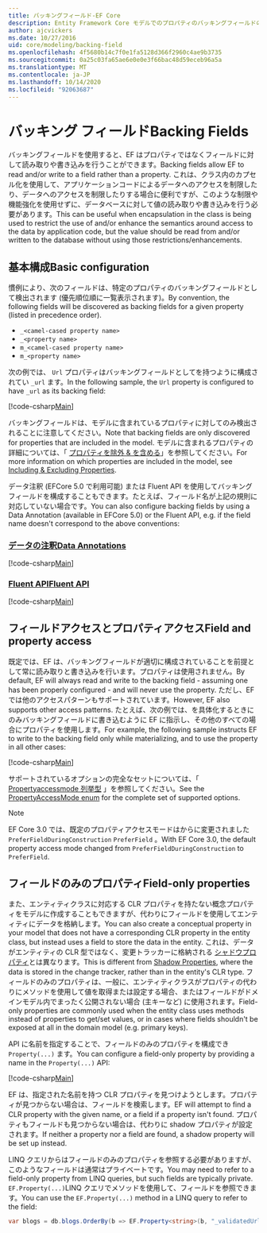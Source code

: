 ```yaml
---
title: バッキングフィールド-EF Core
description: Entity Framework Core モデルでのプロパティのバッキングフィールドの構成
author: ajcvickers
ms.date: 10/27/2016
uid: core/modeling/backing-field
ms.openlocfilehash: 4f5680b14c7f0e1fa5128d366f2960c4ae9b3735
ms.sourcegitcommit: 0a25c03fa65ae6e0e0e3f66bac48d59eceb96a5a
ms.translationtype: MT
ms.contentlocale: ja-JP
ms.lasthandoff: 10/14/2020
ms.locfileid: "92063687"
---
```

# <a name="backing-fields"></a><span data-ttu-id="7f90a-103">バッキング フィールド</span><span class="sxs-lookup"><span data-stu-id="7f90a-103">Backing Fields</span></span>

<span data-ttu-id="7f90a-104">バッキングフィールドを使用すると、EF はプロパティではなくフィールドに対して読み取りや書き込みを行うことができます。</span><span class="sxs-lookup"><span data-stu-id="7f90a-104">Backing fields allow EF to read and/or write to a field rather than a property.</span></span> <span data-ttu-id="7f90a-105">これは、クラス内のカプセル化を使用して、アプリケーションコードによるデータへのアクセスを制限したり、データへのアクセスを制限したりする場合に便利ですが、このような制限や機能強化を使用せずに、データベースに対して値の読み取りや書き込みを行う必要があります。</span><span class="sxs-lookup"><span data-stu-id="7f90a-105">This can be useful when encapsulation in the class is being used to restrict the use of and/or enhance the semantics around access to the data by application code, but the value should be read from and/or written to the database without using those restrictions/enhancements.</span></span>

## <a name="basic-configuration"></a><span data-ttu-id="7f90a-106">基本構成</span><span class="sxs-lookup"><span data-stu-id="7f90a-106">Basic configuration</span></span>

<span data-ttu-id="7f90a-107">慣例により、次のフィールドは、特定のプロパティのバッキングフィールドとして検出されます (優先順位順に一覧表示されます)。</span><span class="sxs-lookup"><span data-stu-id="7f90a-107">By convention, the following fields will be discovered as backing fields for a given property (listed in precedence order).</span></span>

* `_<camel-cased property name>`
* `_<property name>`
* `m_<camel-cased property name>`
* `m_<property name>`

<span data-ttu-id="7f90a-108">次の例では、 `Url` プロパティはバッキングフィールドとしてを持つように構成されてい `_url` ます。</span><span class="sxs-lookup"><span data-stu-id="7f90a-108">In the following sample, the `Url` property is configured to have `_url` as its backing field:</span></span>

[!code-csharp[Main](../../../samples/core/Modeling/Conventions/BackingField.cs#Sample)]

<span data-ttu-id="7f90a-109">バッキングフィールドは、モデルに含まれているプロパティに対してのみ検出されることに注意してください。</span><span class="sxs-lookup"><span data-stu-id="7f90a-109">Note that backing fields are only discovered for properties that are included in the model.</span></span> <span data-ttu-id="7f90a-110">モデルに含まれるプロパティの詳細については、「 [プロパティを除外 & を含める](xref:core/modeling/entity-properties)」を参照してください。</span><span class="sxs-lookup"><span data-stu-id="7f90a-110">For more information on which properties are included in the model, see [Including & Excluding Properties](xref:core/modeling/entity-properties).</span></span>

<span data-ttu-id="7f90a-111">データ注釈 (EFCore 5.0 で利用可能) または Fluent API を使用してバッキングフィールドを構成することもできます。たとえば、フィールド名が上記の規則に対応していない場合です。</span><span class="sxs-lookup"><span data-stu-id="7f90a-111">You can also configure backing fields by using a Data Annotation (available in EFCore 5.0) or the Fluent API, e.g. if the field name doesn't correspond to the above conventions:</span></span>

### <a name="data-annotations"></a>[<span data-ttu-id="7f90a-112">データの注釈</span><span class="sxs-lookup"><span data-stu-id="7f90a-112">Data Annotations</span></span>](#tab/data-annotations)

[!code-csharp[Main](../../../samples/core/Modeling/DataAnnotations/BackingField.cs?name=BackingField&highlight=7)]

### <a name="fluent-api"></a>[<span data-ttu-id="7f90a-113">Fluent API</span><span class="sxs-lookup"><span data-stu-id="7f90a-113">Fluent API</span></span>](#tab/fluent-api)

[!code-csharp[Main](../../../samples/core/Modeling/FluentAPI/BackingField.cs?name=BackingField&highlight=5)]

## <a name="field-and-property-access"></a><span data-ttu-id="7f90a-114">フィールドアクセスとプロパティアクセス</span><span class="sxs-lookup"><span data-stu-id="7f90a-114">Field and property access</span></span>

<span data-ttu-id="7f90a-115">既定では、EF は、バッキングフィールドが適切に構成されていることを前提として常に読み取りと書き込みを行います。プロパティは使用されません。</span><span class="sxs-lookup"><span data-stu-id="7f90a-115">By default, EF will always read and write to the backing field - assuming one has been properly configured - and will never use the property.</span></span> <span data-ttu-id="7f90a-116">ただし、EF では他のアクセスパターンもサポートされています。</span><span class="sxs-lookup"><span data-stu-id="7f90a-116">However, EF also supports other access patterns.</span></span> <span data-ttu-id="7f90a-117">たとえば、次の例では、を具体化するときにのみバッキングフィールドに書き込むように EF に指示し、その他のすべての場合にプロパティを使用します。</span><span class="sxs-lookup"><span data-stu-id="7f90a-117">For example, the following sample instructs EF to write to the backing field only while materializing, and to use the property in all other cases:</span></span>

[!code-csharp[Main](../../../samples/core/Modeling/FluentAPI/BackingFieldAccessMode.cs?name=BackingFieldAccessMode&highlight=6)]

<span data-ttu-id="7f90a-118">サポートされているオプションの完全なセットについては、「 [Propertyaccessmode 列挙型](/dotnet/api/microsoft.entityframeworkcore.propertyaccessmode) 」を参照してください。</span><span class="sxs-lookup"><span data-stu-id="7f90a-118">See the [PropertyAccessMode enum](/dotnet/api/microsoft.entityframeworkcore.propertyaccessmode) for the complete set of supported options.</span></span>

> [!NOTE]
> <span data-ttu-id="7f90a-119">EF Core 3.0 では、既定のプロパティアクセスモードはからに変更されました `PreferFieldDuringConstruction` `PreferField` 。</span><span class="sxs-lookup"><span data-stu-id="7f90a-119">With EF Core 3.0, the default property access mode changed from `PreferFieldDuringConstruction` to `PreferField`.</span></span>

## <a name="field-only-properties"></a><span data-ttu-id="7f90a-120">フィールドのみのプロパティ</span><span class="sxs-lookup"><span data-stu-id="7f90a-120">Field-only properties</span></span>

<span data-ttu-id="7f90a-121">また、エンティティクラスに対応する CLR プロパティを持たない概念プロパティをモデルに作成することもできますが、代わりにフィールドを使用してエンティティにデータを格納します。</span><span class="sxs-lookup"><span data-stu-id="7f90a-121">You can also create a conceptual property in your model that does not have a corresponding CLR property in the entity class, but instead uses a field to store the data in the entity.</span></span> <span data-ttu-id="7f90a-122">これは、データがエンティティの CLR 型ではなく、変更トラッカーに格納される [シャドウプロパティ](xref:core/modeling/shadow-properties)とは異なります。</span><span class="sxs-lookup"><span data-stu-id="7f90a-122">This is different from [Shadow Properties](xref:core/modeling/shadow-properties), where the data is stored in the change tracker, rather than in the entity's CLR type.</span></span> <span data-ttu-id="7f90a-123">フィールドのみのプロパティは、一般に、エンティティクラスがプロパティの代わりにメソッドを使用して値を取得または設定する場合、またはフィールドがドメインモデル内でまったく公開されない場合 (主キーなど) に使用されます。</span><span class="sxs-lookup"><span data-stu-id="7f90a-123">Field-only properties are commonly used when the entity class uses methods instead of properties to get/set values, or in cases where fields shouldn't be exposed at all in the domain model (e.g. primary keys).</span></span>

<span data-ttu-id="7f90a-124">API に名前を指定することで、フィールドのみのプロパティを構成でき `Property(...)` ます。</span><span class="sxs-lookup"><span data-stu-id="7f90a-124">You can configure a field-only property by providing a name in the `Property(...)` API:</span></span>

[!code-csharp[Main](../../../samples/core/Modeling/FluentAPI/BackingFieldNoProperty.cs#Sample)]

<span data-ttu-id="7f90a-125">EF は、指定された名前を持つ CLR プロパティを見つけようとします。プロパティが見つからない場合は、フィールドを検索します。</span><span class="sxs-lookup"><span data-stu-id="7f90a-125">EF will attempt to find a CLR property with the given name, or a field if a property isn't found.</span></span> <span data-ttu-id="7f90a-126">プロパティもフィールドも見つからない場合は、代わりに shadow プロパティが設定されます。</span><span class="sxs-lookup"><span data-stu-id="7f90a-126">If neither a property nor a field are found, a shadow property will be set up instead.</span></span>

<span data-ttu-id="7f90a-127">LINQ クエリからはフィールドのみのプロパティを参照する必要がありますが、このようなフィールドは通常はプライベートです。</span><span class="sxs-lookup"><span data-stu-id="7f90a-127">You may need to refer to a field-only property from LINQ queries, but such fields are typically private.</span></span> <span data-ttu-id="7f90a-128">`EF.Property(...)`LINQ クエリでメソッドを使用して、フィールドを参照できます。</span><span class="sxs-lookup"><span data-stu-id="7f90a-128">You can use the `EF.Property(...)` method in a LINQ query to refer to the field:</span></span>

```csharp
var blogs = db.blogs.OrderBy(b => EF.Property<string>(b, "_validatedUrl"));
```
